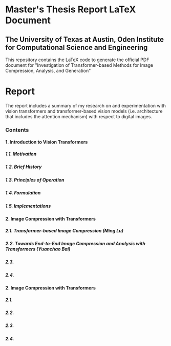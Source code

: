 # Master's Thesis Report LaTeX Document
## The University of Texas at Austin, Oden Institute for Computational Science and Engineering

This repository contains the LaTeX code to generate the official PDF document for
"Investigation of Transformer-based Methods for Image Compression, Analysis, and Generation"

Report
=============================================================
The report includes a summary of my research on and experimentation with vision transformers
and transformer-based vision models (i.e. architecture that includes the attention mechanism) with respect to digital images.

### Contents

#### 1. Introduction to Vision Transformers
##### 1.1. Motivation
##### 1.2. Brief History
##### 1.3. Principles of Operation  
##### 1.4. Formulation
##### 1.5. Implementations


#### 2. Image Compression with Transformers
##### 2.1. Transformer-based Image Compression (Ming Lu)
##### 2.2. Towards End-to-End Image Compression and Analysis with Transformers (Yuanchao Bai)
##### 2.3. 
##### 2.4. 


#### 2. Image Compression with Transformers
##### 2.1. 
##### 2.2.   
##### 2.3. 
##### 2.4. 

